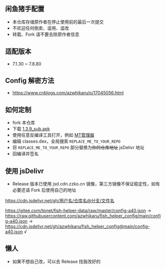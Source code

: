 ## 闲鱼猪手配置
- 本仓库存储原作者在停止使用前的最后一次提交
- 不欢迎任何倒卖、滥用、滥改
- 转载、Fork 请不要去除原作者信息

## 适配版本
- 7.1.30 ~ 7.8.80

## Config 解密方法

- https://www.cnblogs.com/azwhikaru/p/17045056.html

## 如何定制
- fork 本仓库
- 下载 [1.3.9_sub.apk](https://github.com/azwhikaru/fish_helper_config/blob/main/1.3.9_sub.apk)
- 使用任意反编译工具打开，例如 [MT管理器](https://www.coolapk.com/apk/21048)
- 编辑 classes.dex，全局搜索 `REPLACE_ME_TO_YOUR_REPO` 
- 将 `REPLACE_ME_TO_YOUR_REPO` 部分替换为~~你的仓库地址~~ jsDelivr 地址
- 回编译并签名

## 使用 jsDelivr
- Release 版本已使用 jsd.cdn.zzko.cn 镜像，第三方镜像不保证稳定性，如有必要还请 Fork 后使用自己的地址

https://cdn.jsdelivr.net/gh/用户名/仓库名@分支/文件名

https://gitee.com/tpnet/fish-helper-data/raw/master/config-a40.json -> 
https://raw.githubusercontent.com/azwhikaru/fish_helper_config/main/config-a40.json ->
https://cdn.jsdelivr.net/gh/azwhikaru/fish_helper_config@main/config-a40.json √

## 懒人
- 如果不想自己改，可以去 Release 找我改好的
